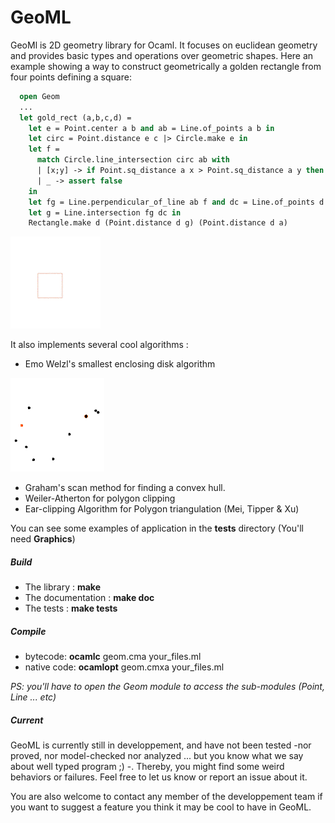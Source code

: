 # GeoML

GeoMl is 2D geometry library for Ocaml. It focuses on euclidean geometry
and provides basic types and operations over geometric shapes.
Here an example showing a way to construct geometrically a golden rectangle from four points defining a square:
```ocaml
  open Geom
  ...
  let gold_rect (a,b,c,d) =
    let e = Point.center a b and ab = Line.of_points a b in
    let circ = Point.distance e c |> Circle.make e in
    let f =
      match Circle.line_intersection circ ab with
      | [x;y] -> if Point.sq_distance a x > Point.sq_distance a y then x else y
      | _ -> assert false
    in
    let fg = Line.perpendicular_of_line ab f and dc = Line.of_points d c in
    let g = Line.intersection fg dc in
    Rectangle.make d (Point.distance d g) (Point.distance d a)
```
![gr](img/gr.gif)


It also implements several cool algorithms :

* Emo Welzl's smallest enclosing disk algorithm

![ws](img/welzl.gif)
* Graham's scan method for finding a convex hull.
* Weiler-Atherton for polygon clipping
* Ear-clipping Algorithm for Polygon triangulation (Mei, Tipper & Xu)

You can see some examples of application in the **tests** directory (You'll need **Graphics**)
##### Build
- The library : **make** 
- The documentation : **make doc**
- The tests : **make tests**

##### Compile
- bytecode: **ocamlc** geom.cma your_files.ml
- native code: **ocamlopt** geom.cmxa your_files.ml

*PS: you'll have to open the Geom module to access the sub-modules (Point, Line ... etc)*

##### Current
GeoML is currently still in developpement, and have not been tested -nor proved,
nor model-checked nor analyzed ... but you know what we say about well typed
program ;) -. Thereby, you might find some weird behaviors or failures. Feel
free to let us know or report an issue about it.

You are also welcome to contact any member of the developpement team if you want to suggest a feature you think it may be cool to have in GeoML.
